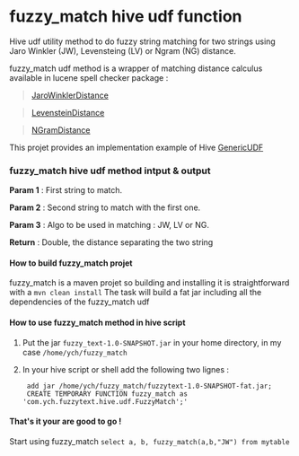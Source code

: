 # fuzzy_match hive udf function
Hive udf utility method to do fuzzy string matching for two strings using Jaro Winkler (JW), Levensteing (LV) or Ngram (NG) distance.

fuzzy_match udf method is a wrapper of matching distance calculus available in lucene spell checker package :

><a href="https://lucene.apache.org/core/3_5_0/api/contrib-spellchecker/org/apache/lucene/search/spell/JaroWinklerDistance.html" target="_blank">JaroWinklerDistance</a>

><a href="https://lucene.apache.org/core/3_5_0/api/contrib-spellchecker/org/apache/lucene/search/spell/LevensteinDistance.html" target="_blank">LevensteinDistance</a>

><a href="https://lucene.apache.org/core/3_5_0/api/contrib-spellchecker/org/apache/lucene/search/spell/NGramDistance.html" target="_blank">NGramDistance</a>

This projet provides an implementation example of Hive <a href="https://hive.apache.org/javadocs/r1.2.1/api/org/apache/hadoop/hive/ql/udf/generic/GenericUDF.html" target="_blank">GenericUDF</a>

### fuzzy_match hive udf method intput & output

**Param 1** : First string to match.

**Param 2** : Second string to match with the first one.

**Param 3** : Algo to be used in matching : JW, LV or NG.

**Return** : Double, the distance separating the two string

#### How to build fuzzy_match projet
fuzzy_match is a maven projet so building and installing it is straightforward with a `mvn clean install`
The task will build a fat jar including all the dependencies of the fuzzy_match udf

#### How to use fuzzy_match method in hive script
1. Put the jar `fuzzy_text-1.0-SNAPSHOT.jar` in your home directory, in my case `/home/ych/fuzzy_match`
2. In your hive script or shell add the following two lignes :

    ```
     add jar /home/ych/fuzzy_match/fuzzytext-1.0-SNAPSHOT-fat.jar;
     CREATE TEMPORARY FUNCTION fuzzy_match as 'com.ych.fuzzytext.hive.udf.FuzzyMatch';'
    ```
    
#### That's it your are good to go !
Start using fuzzy_match `select a, b, fuzzy_match(a,b,"JW") from mytable`
